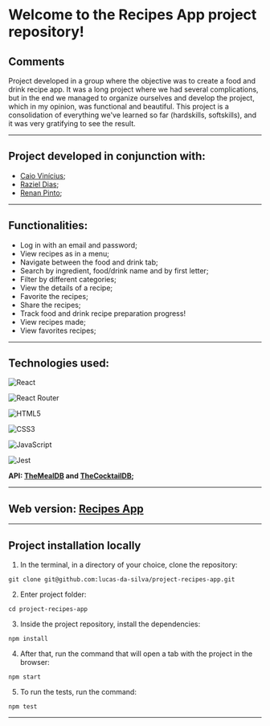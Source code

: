 # Welcome to the Recipes App project repository!

## Comments

Project developed in a group where the objective was to create a food and drink recipe app. It was a long project where we had several complications, but in the end we managed to organize ourselves and develop the project, which in my opinion, was functional and beautiful. This project is a consolidation of everything we've learned so far (hardskills, softskills), and it was very gratifying to see the result.

---

## Project developed in conjunction with:
- [Caio Vinícius](https://github.com/cvsf91);
- [Raziel Dias](https://github.com/Raziel-rgp);
- [Renan Pinto](https://github.com/Renan-Pint0);

---

## Functionalities:

- Log in with an email and password;
- View recipes as in a menu;
- Navigate between the food and drink tab;
- Search by ingredient, food/drink name and by first letter;
- Filter by different categories;
- View the details of a recipe;
- Favorite the recipes;
- Share the recipes;
- Track food and drink recipe preparation progress!
- View recipes made;
- View favorites recipes;

---

## Technologies used:

![React](https://img.shields.io/badge/react-%2320232a.svg?style=for-the-badge&logo=react&logoColor=%2361DAFB)

![React Router](https://img.shields.io/badge/React_Router-CA4245?style=for-the-badge&logo=react-router&logoColor=white)

![HTML5](https://img.shields.io/badge/html5-%23E34F26.svg?style=for-the-badge&logo=html5&logoColor=white)

![CSS3](https://img.shields.io/badge/css3-%231572B6.svg?style=for-the-badge&logo=css3&logoColor=white)

![JavaScript](https://img.shields.io/badge/javascript-%23323330.svg?style=for-the-badge&logo=javascript&logoColor=%23F7DF1E)

![Jest](https://img.shields.io/badge/-jest-%23C21325?style=for-the-badge&logo=jest&logoColor=white) 

<strong> API: [TheMealDB](https://www.themealdb.com/api.php) and [TheCocktailDB](https://www.thecocktaildb.com/api.php); </strong>


---

## Web version: [Recipes App](https://lucas-da-silva.github.io/recipes-app/)

---

## Project installation locally

1. In the terminal, in a directory of your choice, clone the repository:

```
git clone git@github.com:lucas-da-silva/project-recipes-app.git
```

2. Enter project folder:

```
cd project-recipes-app
```

3. Inside the project repository, install the dependencies:

```
npm install
```

4. After that, run the command that will open a tab with the project in the browser:

```
npm start
```

5. To run the tests, run the command:

```
npm test
```

---
